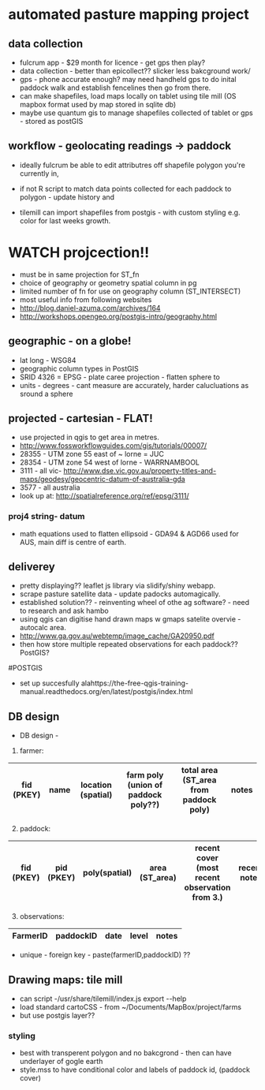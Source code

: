 # automated pasture mapping project

## data collection
- fulcrum app - $29 month for licence - get gps then play?
- data collection - better than epicollect?? slicker less bakcground work/
- gps - phone accurate enough? may need handheld gps to do inital paddock walk and establish fencelines then go from there.
- can make shapefiles, load maps locally on tablet using tile mill (OS mapbox format used by map stored in sqlite db)
- maybe use quantum gis to manage shapefiles collected of tablet or gps - stored as postGIS

## workflow - geolocating readings -> paddock
- ideally fulcrum be able to edit attributres off shapefile polygon you're currently in, 
- if not R script to match data points collected for each paddock to polygon - update history and 

- tilemill can import shapefiles from postgis - with custom styling e.g. color for last weeks growth.


# WATCH projcection!!
- must be in same projection for ST_fn
- choice of geography or geometry spatial column in pg
- limited number of fn for use on geography column (ST_INTERSECT)
- most useful info from following websites
- http://blog.daniel-azuma.com/archives/164
- http://workshops.opengeo.org/postgis-intro/geography.html

## geographic - on a globe!
- lat long - WSG84
- geographic column types in PostGIS
- SRID 4326 = EPSG - plate caree projection - flatten sphere to 
- units - degrees - cant measure are accurately, harder calucluations as sround a sphere

## projected - cartesian - FLAT!
- use projected in qgis to get area in metres.
- http://www.fossworkflowguides.com/gis/tutorials/00007/
- 28355 - UTM zone 55 east of ~ lorne = JUC
- 28354 - UTM zone 54 west of lorne - WARRNAMBOOL
- 3111 - all vic- http://www.dse.vic.gov.au/property-titles-and-maps/geodesy/geocentric-datum-of-australia-gda
- 3577 - all australia
- look up at: http://spatialreference.org/ref/epsg/3111/

### proj4 string- datum
- math equations used to flatten ellipsoid - GDA94 & AGD66 used for AUS, main diff is centre of earth.

## deliverey
- pretty displaying?? leaflet js library via slidify/shiny webapp.
- scrape pasture satellite data - update padocks automagically.
- established solution?? - reinventing wheel of othe ag software? - need to research and ask hambo
- using qgis can digitise hand drawn maps w gmaps satelite overvie - autocalc area.
- http://www.ga.gov.au/webtemp/image_cache/GA20950.pdf
- then how store multiple repeated observations for each paddock?? PostGIS?

#POSTGIS
- set up succesfully alahttps://the-free-qgis-training-manual.readthedocs.org/en/latest/postgis/index.html

## DB design
- DB design - 
1.	farmer: 

fid (PKEY)  | name | location (spatial)  | farm poly (union of paddock poly??) | total area (ST_area from paddock poly) | notes
------------|------|---------------------|-------------------------------------|----------------------------------------|------

2.	paddock:

fid (PKEY) | pid (PKEY) | poly(spatial) | area (ST_area) | recent cover (most recent observation from 3.) | recent notes
-----------|------------|---------------|----------------|------------------------------------------------|-------------

3.	observations:

FarmerID  |  paddockID  |  date  |  level  |  notes
----------|-------------|--------|---------|-------


- unique - foreign key - paste(farmerID,paddockID) ?? 

## Drawing maps: tile mill
- can script -/usr/share/tilemill/index.js export --help
- load standard cartoCSS - from ~/Documents/MapBox/project/farms
- but use postgis layer?? 

### styling
- best with transperent polygon and no bakcgrond - then can have underlayer of gogle earth
- style.mss to have conditional color and labels of paddock id, (paddock cover)
